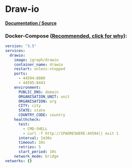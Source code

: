 # Draw-io

#### [Documentation / Source](https://github.com/jgraph/docker-drawio "Documentation / Source")

### Docker-Compose ([Recommended, click for why](https://docs.docker.com/compose/intro/features-uses/ "docs.docker.com Why use Compose?")):

```yaml
version: "3.5"
services:
  drawio:
    image: jgraph/drawio
    container_name: drawio
    restart: unless-stopped
    ports:
      - 44594:8080
      - 44595:8443
    environment:
      PUBLIC_DNS: domain
      ORGANISATION_UNIT: unit
      ORGANISATION: org
      CITY: city
      STATE: state
      COUNTRY_CODE: country
    healthcheck:
      test:
        - CMD-SHELL
        - curl -f http://IPADRESHERE:44594|| exit 1
      interval: 1m30s
      timeout: 10s
      retries: 5
      start_period: 10s
    network_mode: bridge
networks: {}

```
